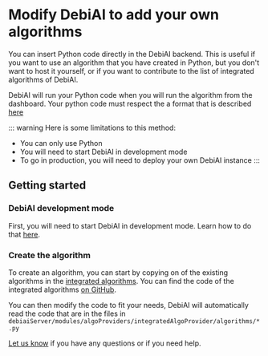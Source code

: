 # Modify DebiAI to add your own algorithms

You can insert Python code directly in the DebiAI backend. This is useful if you want to use an algorithm that you have created in Python, but you don't want to host it yourself, or if you want to contribute to the list of integrated algorithms of DebiAI.

DebiAI will run your Python code when you will run the algorithm from the dashboard. Your python code must respect the a format that is described [here](https://github.com/debiai/algo-provider-python-template/blob/main/algo-api/README.md#response)

::: warning
Here is some limitations to this method:

- You can only use Python
- You will need to start DebiAI in development mode
- To go in production, you will need to deploy your own DebiAI instance
  :::

## Getting started

### DebiAI development mode

First, you will need to start DebiAI in development mode. Learn how to do that [here](../../introduction/gettingStarted/installation/development.md).

### Create the algorithm

To create an algorithm, you can start by copying on of the existing algorithms in the [integrated algorithms](integratedAlgorithms.md). You can find the code of the integrated algorithms [on GitHub](https://github.com/debiai/debiai/tree/main/debiaiServer/modules/algoProviders/integratedAlgoProvider/algorithms).

You can then modify the code to fit your needs, DebiAI will automatically read the code that are in the files in `debiaiServer/modules/algoProviders/integratedAlgoProvider/algorithms/*.py`

[Let us know](https://github.com/debiai/debiai/issues) if you have any questions or if you need help.
